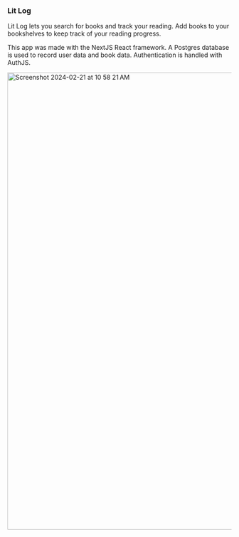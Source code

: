 ### Lit Log

Lit Log lets you search for books and track your reading. Add books to your bookshelves to keep track of your reading progress.

This app was made with the NextJS React framework. A Postgres database is used to record user data and book data. Authentication is handled with AuthJS.

<img width="1027" alt="Screenshot 2024-02-21 at 10 58 21 AM" src="https://github.com/MichaelMcCann1/LitLog/assets/81657333/e4cdaaf3-5381-4807-8b08-b58caa92ccae">
